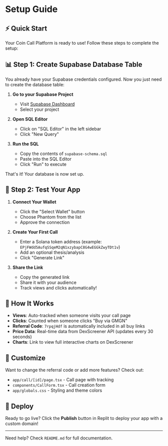 # Setup Guide

## ⚡ Quick Start

Your Coin Call Platform is ready to use! Follow these steps to complete the setup:

## 📊 Step 1: Create Supabase Database Table

You already have your Supabase credentials configured. Now you just need to create the database table:

1. **Go to your Supabase Project**
   - Visit [Supabase Dashboard](https://supabase.com/dashboard/projects)
   - Select your project

2. **Open SQL Editor**
   - Click on "SQL Editor" in the left sidebar
   - Click "New Query"

3. **Run the SQL**
   - Copy the contents of `supabase-schema.sql`
   - Paste into the SQL Editor
   - Click "Run" to execute

That's it! Your database is now set up.

## 🚀 Step 2: Test Your App

1. **Connect Your Wallet**
   - Click the "Select Wallet" button
   - Choose Phantom from the list
   - Approve the connection

2. **Create Your First Call**
   - Enter a Solana token address (example: `EPjFWdd5AufqSSqeM2qN1xzybapC8G4wEGGkZwyTDt1v`)
   - Add an optional thesis/analysis
   - Click "Generate Link"

3. **Share the Link**
   - Copy the generated link
   - Share it with your audience
   - Track views and clicks automatically!

## 📱 How It Works

- **Views**: Auto-tracked when someone visits your call page
- **Clicks**: Counted when someone clicks "Buy via GMGN"
- **Referral Code**: `7rpqjHdf` is automatically included in all buy links
- **Price Data**: Real-time data from DexScreener API (updates every 30 seconds)
- **Charts**: Link to view full interactive charts on DexScreener

## 🎨 Customize

Want to change the referral code or add more features? Check out:
- `app/call/[id]/page.tsx` - Call page with tracking
- `components/CallForm.tsx` - Call creation form
- `app/globals.css` - Styling and theme colors

## 🚢 Deploy

Ready to go live? Click the **Publish** button in Replit to deploy your app with a custom domain!

---

Need help? Check `README.md` for full documentation.
